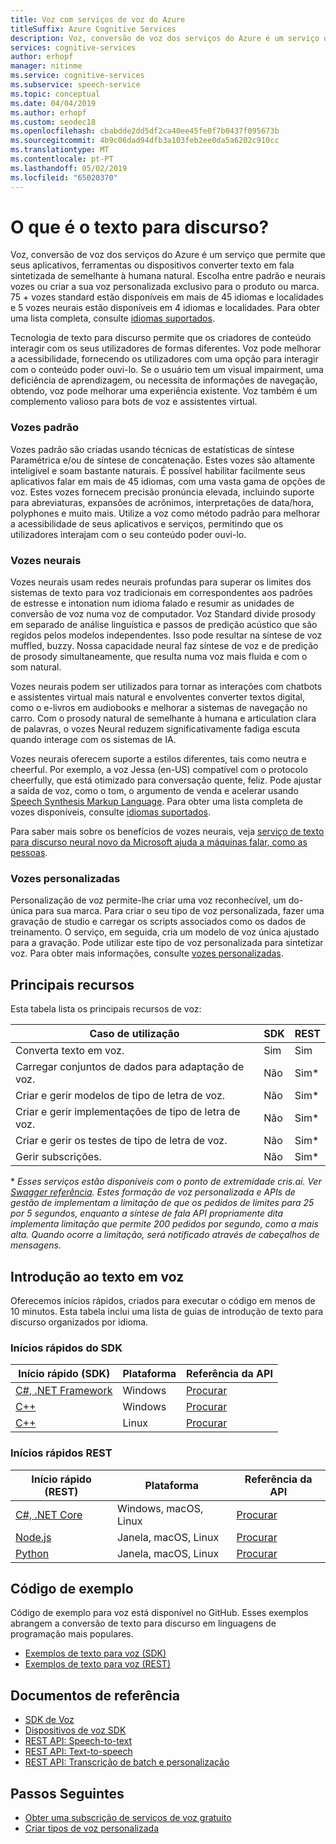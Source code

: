 ```yaml
---
title: Voz com serviços de voz do Azure
titleSuffix: Azure Cognitive Services
description: Voz, conversão de voz dos serviços do Azure é um serviço que permite que seus aplicativos, ferramentas ou dispositivos converter texto em fala sintetizada de semelhante à humana natural. Escolha entre padrão e neurais vozes ou criar a sua voz personalizada exclusivo para o produto ou marca. 75 + vozes standard estão disponíveis em mais de 45 idiomas e localidades e 5 vozes neurais estão disponíveis em 4 idiomas e localidades.
services: cognitive-services
author: erhopf
manager: nitinme
ms.service: cognitive-services
ms.subservice: speech-service
ms.topic: conceptual
ms.date: 04/04/2019
ms.author: erhopf
ms.custom: seodec18
ms.openlocfilehash: cbabdde2dd5df2ca40ee45fe0f7b0437f095673b
ms.sourcegitcommit: 4b9c06dad94dfb3a103feb2ee0da5a6202c910cc
ms.translationtype: MT
ms.contentlocale: pt-PT
ms.lasthandoff: 05/02/2019
ms.locfileid: "65020370"
---
```

# <a name="what-is-text-to-speech"></a>O que é o texto para discurso?

Voz, conversão de voz dos serviços do Azure é um serviço que permite que seus aplicativos, ferramentas ou dispositivos converter texto em fala sintetizada de semelhante à humana natural. Escolha entre padrão e neurais vozes ou criar a sua voz personalizada exclusivo para o produto ou marca. 75 + vozes standard estão disponíveis em mais de 45 idiomas e localidades e 5 vozes neurais estão disponíveis em 4 idiomas e localidades. Para obter uma lista completa, consulte [idiomas suportados](language-support.md#text-to-speech).

Tecnologia de texto para discurso permite que os criadores de conteúdo interagir com os seus utilizadores de formas diferentes. Voz pode melhorar a acessibilidade, fornecendo os utilizadores com uma opção para interagir com o conteúdo poder ouvi-lo. Se o usuário tem um visual impairment, uma deficiência de aprendizagem, ou necessita de informações de navegação, obtendo, voz pode melhorar uma experiência existente. Voz também é um complemento valioso para bots de voz e assistentes virtual.

### <a name="standard-voices"></a>Vozes padrão

Vozes padrão são criadas usando técnicas de estatísticas de síntese Paramétrica e/ou de síntese de concatenação. Estes vozes são altamente inteligível e soam bastante naturais. É possível habilitar facilmente seus aplicativos falar em mais de 45 idiomas, com uma vasta gama de opções de voz. Estes vozes fornecem precisão pronúncia elevada, incluindo suporte para abreviaturas, expansões de acrônimos, interpretações de data/hora, polyphones e muito mais. Utilize a voz como método padrão para melhorar a acessibilidade de seus aplicativos e serviços, permitindo que os utilizadores interajam com o seu conteúdo poder ouvi-lo.

### <a name="neural-voices"></a>Vozes neurais

Vozes neurais usam redes neurais profundas para superar os limites dos sistemas de texto para voz tradicionais em correspondentes aos padrões de estresse e intonation num idioma falado e resumir as unidades de conversão de voz numa voz de computador. Voz Standard divide prosody em separado de análise linguística e passos de predição acústico que são regidos pelos modelos independentes. Isso pode resultar na síntese de voz muffled, buzzy. Nossa capacidade neural faz síntese de voz e de predição de prosody simultaneamente, que resulta numa voz mais fluida e com o som natural.

Vozes neurais podem ser utilizados para tornar as interações com chatbots e assistentes virtual mais natural e envolventes converter textos digital, como o e-livros em audiobooks e melhorar a sistemas de navegação no carro. Com o prosody natural de semelhante à humana e articulation clara de palavras, o vozes Neural reduzem significativamente fadiga escuta quando interage com os sistemas de IA. 

Vozes neurais oferecem suporte a estilos diferentes, tais como neutra e cheerful. Por exemplo, a voz Jessa (en-US) compatível com o protocolo cheerfully, que está otimizado para conversação quente, feliz. Pode ajustar a saída de voz, como o tom, o argumento de venda e acelerar usando [Speech Synthesis Markup Language](speech-synthesis-markup.md). Para obter uma lista completa de vozes disponíveis, consulte [idiomas suportados](language-support.md#text-to-speech).

Para saber mais sobre os benefícios de vozes neurais, veja [serviço de texto para discurso neural novo da Microsoft ajuda a máquinas falar, como as pessoas](https://azure.microsoft.com/blog/microsoft-s-new-neural-text-to-speech-service-helps-machines-speak-like-people/).

### <a name="custom-voices"></a>Vozes personalizadas

Personalização de voz permite-lhe criar uma voz reconhecível, um do-única para sua marca. Para criar o seu tipo de voz personalizada, fazer uma gravação de studio e carregar os scripts associados como os dados de treinamento. O serviço, em seguida, cria um modelo de voz única ajustado para a gravação. Pode utilizar este tipo de voz personalizada para sintetizar voz. Para obter mais informações, consulte [vozes personalizadas](how-to-customize-voice-font.md).

## <a name="core-features"></a>Principais recursos

Esta tabela lista os principais recursos de voz:

| Caso de utilização | SDK | REST |
|----------|-----|------|
| Converta texto em voz. | Sim | Sim |
| Carregar conjuntos de dados para adaptação de voz. | Não | Sim\* |
| Criar e gerir modelos de tipo de letra de voz. | Não | Sim\* |
| Criar e gerir implementações de tipo de letra de voz. | Não | Sim\* |
| Criar e gerir os testes de tipo de letra de voz. | Não | Sim\* |
| Gerir subscrições. | Não | Sim\* |

\* *Esses serviços estão disponíveis com o ponto de extremidade cris.ai. Ver [Swagger referência](https://westus.cris.ai/swagger/ui/index). Estes formação de voz personalizada e APIs de gestão de implementam a limitação de que os pedidos de limites para 25 por 5 segundos, enquanto a síntese de fala API propriamente dita implementa limitação que permite 200 pedidos por segundo, como a mais alta. Quando ocorre a limitação, será notificado através de cabeçalhos de mensagens.*

## <a name="get-started-with-text-to-speech"></a>Introdução ao texto em voz

Oferecemos inícios rápidos, criados para executar o código em menos de 10 minutos. Esta tabela inclui uma lista de guias de introdução de texto para discurso organizados por idioma.

### <a name="sdk-quickstarts"></a>Inícios rápidos do SDK

| Início rápido (SDK) | Plataforma | Referência da API |
|------------|----------|---------------|
| [C#, .NET Framework](quickstart-text-to-speech-dotnet-windows.md) | Windows | [Procurar](https://aka.ms/csspeech/csharpref) |
| [C++](quickstart-text-to-speech-cpp-windows.md) | Windows | [Procurar](https://aka.ms/csspeech/cppref) |
| [C++](quickstart-text-to-speech-cpp-linux.md) | Linux | [Procurar](https://aka.ms/csspeech/cppref) |

### <a name="rest-quickstarts"></a>Inícios rápidos REST

| Início rápido (REST) | Plataforma | Referência da API |
|------------|----------|---------------|
| [C#, .NET Core](quickstart-dotnet-text-to-speech.md) | Windows, macOS, Linux | [Procurar](https://docs.microsoft.com/azure/cognitive-services/speech-service/rest-apis) |
| [Node.js](quickstart-nodejs-text-to-speech.md) | Janela, macOS, Linux | [Procurar](https://docs.microsoft.com/azure/cognitive-services/speech-service/rest-apis) |
| [Python](quickstart-python-text-to-speech.md) | Janela, macOS, Linux | [Procurar](https://docs.microsoft.com/azure/cognitive-services/speech-service/rest-apis) |

## <a name="sample-code"></a>Código de exemplo

Código de exemplo para voz está disponível no GitHub. Esses exemplos abrangem a conversão de texto para discurso em linguagens de programação mais populares.

* [Exemplos de texto para voz (SDK)](https://github.com/Azure-Samples/cognitive-services-speech-sdk)
* [Exemplos de texto para voz (REST)](https://github.com/Azure-Samples/Cognitive-Speech-TTS)

## <a name="reference-docs"></a>Documentos de referência

* [SDK de Voz](speech-sdk-reference.md)
* [Dispositivos de voz SDK](speech-devices-sdk.md)
* [REST API: Speech-to-text](rest-speech-to-text.md)
* [REST API: Text-to-speech](rest-text-to-speech.md)
* [REST API: Transcrição de batch e personalização](https://westus.cris.ai/swagger/ui/index)

## <a name="next-steps"></a>Passos Seguintes

* [Obter uma subscrição de serviços de voz gratuito](get-started.md)
* [Criar tipos de voz personalizada](how-to-customize-voice-font.md)
